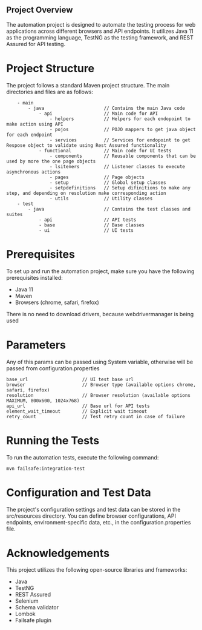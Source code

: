## Project Overview
The automation project is designed to automate the testing process 
for web applications across different browsers and API endpoints. 
It utilizes Java 11 as the programming language, 
TestNG as the testing framework, 
and REST Assured for API testing.

# Project Structure
The project follows a standard Maven project structure. 
The main directories and files are as follows:

```- src
    - main
        - java                      // Contains the main Java code
            - api                   // Main code for API
                - helpers           // Helpers for each endopoint to make action using API
                - pojos             // POJO mappers to get java object for each endpoint
                - services          // Services for endopoint to get Respose object to validate using Rest Assured functionality
            - functional            // Main code for UI tests
                - components        // Reusable components that can be used by more the one page objects
                - lsiteners         // Listener classes to execute asynchronous actions
                - pages             // Page objects
                - setup             // Global setup classes
                - setpdefinitions   // Setup difinitions to make any step, and depending on resolution make corresponding action
                - utils             // Utility classes
    - test
        - java                      // Contains the test classes and suites
            - api                   // API tests
            - base                  // Base classes
            - ui                    // UI tests
```

# Prerequisites
To set up and run the automation project, make sure you have the following prerequisites installed:

- Java 11
- Maven
- Browsers (chrome, safari, firefox)
<p/>There is no need to download drivers, because webdrivermanager is being used

# Parameters
Any of this params can be passed using System variable, otherwise will be passed from configuration.properties
```
base_url                    // UI test base url
browser                     // Browser type (available options chrome, safari, firefox)
resolution                  // Browser resolution (available options MAXIMUM, 800x600, 1024x768)
api_url                     // Base url for API tests
element_wait_timeout        // Explicit wait timeout
retry_count                 // Test retry count in case of failure
```

# Running the Tests
To run the automation tests, execute the following command:

```mvn failsafe:integration-test```

# Configuration and Test Data
The project's configuration settings and test data can be stored in the src/resources directory. 
You can define browser configurations, API endpoints, environment-specific data, etc., 
in the configuration.properties file.

# Acknowledgements
This project utilizes the following open-source libraries and frameworks:

- Java
- TestNG
- REST Assured
- Selenium
- Schema validator
- Lombok
- Failsafe plugin